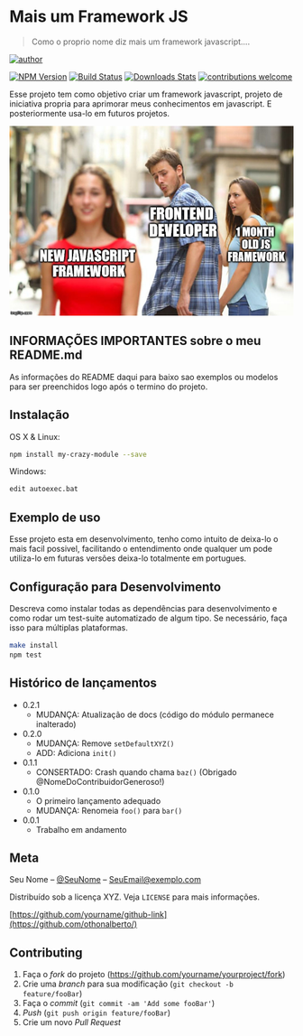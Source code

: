 # Mais um Framework JS
> Como o proprio nome diz mais um framework javascript....

[![author](https://img.shields.io/badge/author-anavrin-red.svg)](https://www.linkedin.com/in/david-borges-31891310a/)

[![NPM Version][npm-image]][npm-url]
[![Build Status][travis-image]][travis-url]
[![Downloads Stats][npm-downloads]][npm-url]
[![contributions welcome](https://img.shields.io/badge/contributions-welcome-brightgreen.svg?style=flat)](https://github.com/anavrin-tech)

Esse projeto tem como objetivo criar um framework javascript, projeto de iniciativa propria para aprimorar meus conhecimentos em javascript.
E posteriormente usa-lo em futuros projetos.

![](newjs.png)

## __INFORMAÇÕES IMPORTANTES__ sobre o meu README.md

As informações do README daqui para baixo sao exemplos ou modelos para ser preenchidos logo após o termino do projeto.

## Instalação

OS X & Linux:

```sh
npm install my-crazy-module --save
```

Windows:

```sh
edit autoexec.bat
```

## Exemplo de uso

Esse projeto esta em desenvolvimento, tenho como intuito de deixa-lo o mais facil possivel, facilitando o entendimento onde qualquer um pode utiliza-lo em futuras versões deixa-lo totalmente em portugues.



## Configuração para Desenvolvimento

Descreva como instalar todas as dependências para desenvolvimento e como rodar um test-suite automatizado de algum tipo. Se necessário, faça isso para múltiplas plataformas.

```sh
make install
npm test
```

## Histórico de lançamentos

* 0.2.1
    * MUDANÇA: Atualização de docs (código do módulo permanece inalterado)
* 0.2.0
    * MUDANÇA: Remove `setDefaultXYZ()`
    * ADD: Adiciona `init()`
* 0.1.1
    * CONSERTADO: Crash quando chama `baz()` (Obrigado @NomeDoContribuidorGeneroso!)
* 0.1.0
    * O primeiro lançamento adequado
    * MUDANÇA: Renomeia `foo()` para `bar()`
* 0.0.1
    * Trabalho em andamento

## Meta

Seu Nome – [@SeuNome](https://twitter.com/...) – SeuEmail@exemplo.com

Distribuído sob a licença XYZ. Veja `LICENSE` para mais informações.

[https://github.com/yourname/github-link](https://github.com/othonalberto/)

## Contributing

1. Faça o _fork_ do projeto (<https://github.com/yourname/yourproject/fork>)
2. Crie uma _branch_ para sua modificação (`git checkout -b feature/fooBar`)
3. Faça o _commit_ (`git commit -am 'Add some fooBar'`)
4. _Push_ (`git push origin feature/fooBar`)
5. Crie um novo _Pull Request_

[npm-image]: https://img.shields.io/npm/v/datadog-metrics.svg?style=flat-square
[npm-url]: https://npmjs.org/package/datadog-metrics
[npm-downloads]: https://img.shields.io/npm/dm/datadog-metrics.svg?style=flat-square
[travis-image]: https://img.shields.io/travis/dbader/node-datadog-metrics/master.svg?style=flat-square
[travis-url]: https://travis-ci.org/dbader/node-datadog-metrics
[wiki]: https://github.com/seunome/seuprojeto/wiki
